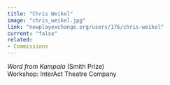 ```yaml
---
title: "Chris Weikel"
image: "chris_weikel.jpg"
link: "newplayexchange.org/users/176/chris-weikel"
current: "false"
related:
- Commissions
---
```


*Word from Kampala* (Smith Prize)\Workshop: InterAct Theatre Company
